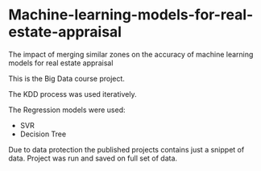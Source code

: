 # Machine-learning-models-for-real-estate-appraisal
The impact of merging similar zones on the accuracy of machine learning models for real estate appraisal

This is the Big Data course project.

The KDD process was used iteratively.

The Regression models were used:
- SVR
- Decision Tree

Due to data protection the published projects contains just a snippet of data. Project was run and saved on full set of data.
